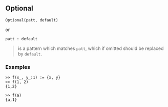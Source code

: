 ## Optional

```
Optional(patt, default)
```

or
```
patt : default
```

> is a pattern which matches `patt`, which if omitted should be replaced by `default`.
	 
### Examples
```
>> f(x_, y_:1) := {x, y}
>> f(1, 2)
{1,2}

>> f(a)
{a,1}
```
